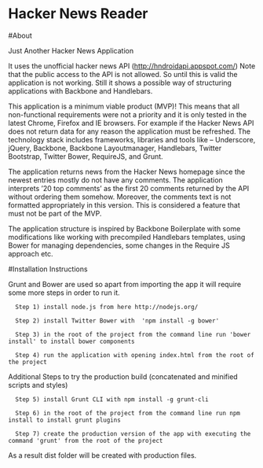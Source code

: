 Hacker News Reader
==================


#About

Just Another Hacker News Application

It uses the unofficial hacker news API (http://hndroidapi.appspot.com/)
Note that the public access to the API is not allowed. So until this is valid the application is not working.
Still it shows a possible way of structuring applications with Backbone and Handlebars.

This application is a minimum viable product (MVP)! This means that all non-functional requirements were not a priority and it is only tested in the latest Chrome, Firefox and IE browsers.
For example if the Hacker News API does not return data for any reason the application must be refreshed. The technology stack includes frameworks, libraries and tools like – Underscore, jQuery, Backbone, Backbone Layoutmanager, Handlebars, Twitter Bootstrap, Twitter Bower, RequireJS, and Grunt.

The application returns news from the Hacker News homepage since the newest entries mostly do not have any comments. The application interprets ’20 top comments’ as the first 20 comments returned by the API without ordering them somehow. Moreover, the comments text is not formatted appropriately in this version. This is considered a feature that must not be part of the MVP.

The application structure is inspired by Backbone Boilerplate with some modifications like working with precompiled Handlebars templates, using Bower for managing dependencies, some changes in the Require JS approach etc.

#Installation Instructions

Grunt and Bower are used so apart from importing the app it will require some more steps in order to run it. 

      Step 1) install node.js from here http://nodejs.org/
      
      Step 2) install Twitter Bower with  'npm install -g bower'
      
      Step 3) in the root of the project from the command line run 'bower install' to install bower components
      
      Step 4) run the application with opening index.html from the root of the project

Additional Steps to try the production build (concatenated and minified scripts and styles)
      
      Step 5) install Grunt CLI with npm install -g grunt-cli
      
      Step 6) in the root of the project from the command line run npm install to install grunt plugins
      
      Step 7) create the production version of the app with executing the command 'grunt' from the root of the project

As a result dist folder will be created with production files.